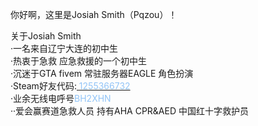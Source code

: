 你好啊，这里是Josiah Smith（Pqzou）！<br>

关于Josiah Smith<br>
·一名来自辽宁大连的初中生<br>
·热衷于急救 应急救援的一个初中生<br>
·沉迷于GTA fivem 常驻服务器EAGLE 角色扮演<br>
·Steam好友代码:<a href="https://steamcommunity.com/profiles/76561199215632460/" target="_blank">
    <span style="color: #92c4f7;">1255366732</span>
</a><br>
·业余无线电呼号<span style="color: #92c4f7;">BH2XHN</span><br>
··爱会赢赛道急救人员 持有AHA CPR&AED 中国红十字救护员<br>

